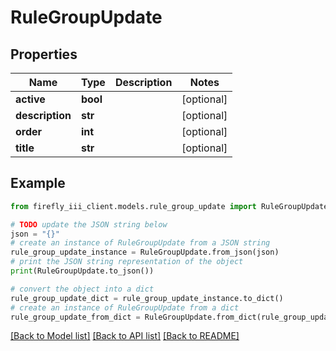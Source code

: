 # RuleGroupUpdate


## Properties

Name | Type | Description | Notes
------------ | ------------- | ------------- | -------------
**active** | **bool** |  | [optional] 
**description** | **str** |  | [optional] 
**order** | **int** |  | [optional] 
**title** | **str** |  | [optional] 

## Example

```python
from firefly_iii_client.models.rule_group_update import RuleGroupUpdate

# TODO update the JSON string below
json = "{}"
# create an instance of RuleGroupUpdate from a JSON string
rule_group_update_instance = RuleGroupUpdate.from_json(json)
# print the JSON string representation of the object
print(RuleGroupUpdate.to_json())

# convert the object into a dict
rule_group_update_dict = rule_group_update_instance.to_dict()
# create an instance of RuleGroupUpdate from a dict
rule_group_update_from_dict = RuleGroupUpdate.from_dict(rule_group_update_dict)
```
[[Back to Model list]](../README.md#documentation-for-models) [[Back to API list]](../README.md#documentation-for-api-endpoints) [[Back to README]](../README.md)



